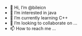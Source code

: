 - 👋 Hi, I’m @bileicn
- 👀 I’m interested in java
- 🌱 I’m currently learning C++
- 💞️ I’m looking to collaborate on ...
- 📫 How to reach me ...

<!---
bileicn/bileicn is a ✨ special ✨ repository because its `README.md` (this file) appears on your GitHub profile.
You can click the Preview link to take a look at your changes.
--->
